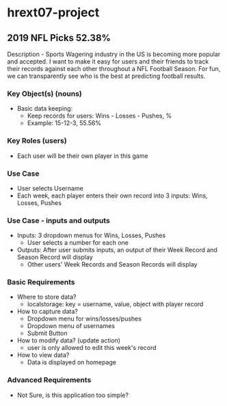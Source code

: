 # hrext07-project

## 2019 NFL Picks 52.38%

Description - Sports Wagering industry in the US is becoming more popular and accepted. I want to make it easy for users and their friends to track their records against each other throughout a NFL Football Season. For fun, we can transparently see who is the best at predicting football results.

### Key Object(s) (nouns)
- Basic data keeping:
  * Keep records for users: Wins - Losses - Pushes, % 
  * Example: 15-12-3, 55.56%
  
### Key Roles (users)
- Each user will be their own player in this game

### Use Case
-  User selects Username 
-  Each week, each player enters their own record into 3 inputs: Wins, Losses, Pushes

### Use Case - inputs and outputs
- Inputs: 3 dropdown menus for Wins, Losses, Pushes
  * User selects a number for each one
- Outputs: After user submits inputs, an output of their Week Record and Season Record will display
  * Other users' Week Records and Season Records will display
  
### Basic Requirements
- Where to store data?
  * localstorage: key = username, value, object with player record
- How to capture data? 
  * Dropdown menu for wins/losses/pushes
  * Dropdown menu of usernames
  * Submit Button
- How to modify data? (update action)
  * user is only allowed to edit this week's record
- How to view data? 
  * Data is displayed on homepage
 
### Advanced Requirements
- Not Sure, is this application too simple?
